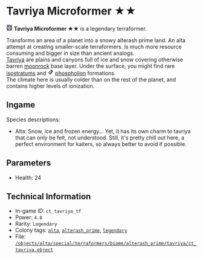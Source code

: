 # Tavriya Microformer ★★

<img src="https://raw.githubusercontent.com/Ceterai/Enternia/main/objects/alta/special/terraformers/biome/alterash_prime/tavriya/icon.png" alt="Tavriya Microformer ★★ icon" loading="lazy" height=16px width="auto" /> **Tavriya Microformer ★★** is a legendary terraformer.

Transforms an area of a planet into a snowy alterash prime land. An alta attempt at creating smaller-scale terraformers. Is much more resource consuming and bigger in size than ancient analogs.  
[Tavriya](https://ceterai.github.io/MyEnternia/Wiki/Tags/Tavriya) are plains and canyons full of ice and snow covering otherwise barren [moonrock](https://ceterai.github.io/MyEnternia/Wiki/moonrock) base layer. Under the surface, you might find rare [isostratums](https://ceterai.github.io/MyEnternia/Wiki/isostratums) and <img src="https://raw.githubusercontent.com/Ceterai/Enternia/main/items/generic/crafting/ct_phospholion.png" alt="Phospholion icon" loading="lazy" height=16px width="auto" /> [phospholion](https://ceterai.github.io/MyEnternia/Wiki/Phospholion) formations.  
The climate here is usually colder than on the rest of the planet, and contains higher levels of ionization.

## Ingame

Species descriptions:

- Alta: Snow, ice and frozen energy... Yet, it has its own charm to tavriya that can only be felt, not understood. Still, it's pretty chill out here, a perfect environment for kaiters, so always better to avoid if possible.

## Parameters

- Health: 24

## Technical Information

- In-game ID: `ct_tavriya_tf`
- Power: `4.8`
- Rarity: `Legendary`
- Colony tags: [`alta`](https://ceterai.github.io/MyEnternia/Wiki/Tags/Alta), [`alterash_prime`](https://ceterai.github.io/MyEnternia/Wiki/Tags/AlterashPrime), [`legendary`](https://ceterai.github.io/MyEnternia/Wiki/Tags/Legendary)
- File: [`/objects/alta/special/terraformers/biome/alterash_prime/tavriya/ct_tavriya.object`](https://github.com/Ceterai/Enternia/blob/main/objects/alta/special/terraformers/biome/alterash_prime/tavriya/ct_tavriya.object)
